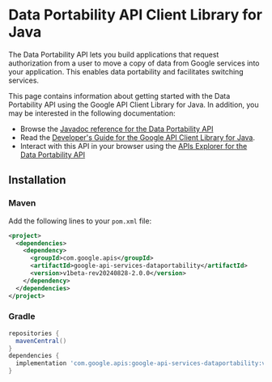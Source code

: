# Data Portability API Client Library for Java

The Data Portability API lets you build applications that request authorization from a user to move a copy of data from Google services into your application. This enables data portability and facilitates switching services.

This page contains information about getting started with the Data Portability API
using the Google API Client Library for Java. In addition, you may be interested
in the following documentation:

* Browse the [Javadoc reference for the Data Portability API][javadoc]
* Read the [Developer's Guide for the Google API Client Library for Java][google-api-client].
* Interact with this API in your browser using the [APIs Explorer for the Data Portability API][api-explorer]

## Installation

### Maven

Add the following lines to your `pom.xml` file:

```xml
<project>
  <dependencies>
    <dependency>
      <groupId>com.google.apis</groupId>
      <artifactId>google-api-services-dataportability</artifactId>
      <version>v1beta-rev20240828-2.0.0</version>
    </dependency>
  </dependencies>
</project>
```

### Gradle

```gradle
repositories {
  mavenCentral()
}
dependencies {
  implementation 'com.google.apis:google-api-services-dataportability:v1beta-rev20240828-2.0.0'
}
```

[javadoc]: https://googleapis.dev/java/google-api-services-dataportability/latest/index.html
[google-api-client]: https://github.com/googleapis/google-api-java-client/
[api-explorer]: https://developers.google.com/apis-explorer/#p/dataportability/v1/
